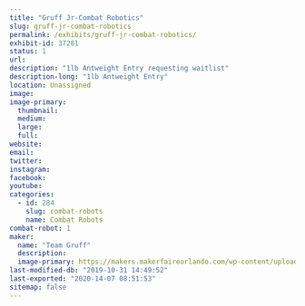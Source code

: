 ```yaml
---
title: "Gruff Jr-Combat Robotics"
slug: gruff-jr-combat-robotics
permalink: /exhibits/gruff-jr-combat-robotics/
exhibit-id: 37281
status: 1
url: 
description: "1lb Antweight Entry requesting waitlist"
description-long: "1lb Antweight Entry"
location: Unassigned
image: 
image-primary:
  thumbnail: 
  medium: 
  large: 
  full: 
website: 
email: 
twitter: 
instagram: 
facebook: 
youtube: 
categories:
  - id: 284
    slug: combat-robots
    name: Combat Robots
combat-robot: 1
maker:
  name: "Team Gruff"
  description:
  image-primary: https://makers.makerfaireorlando.com/wp-content/uploads/2019/08/Gruff-Team-S2019-1024x683.jpg
last-modified-db: "2019-10-31 14:49:52"
last-exported: "2020-14-07 08:51:53"
sitemap: false
---
```


